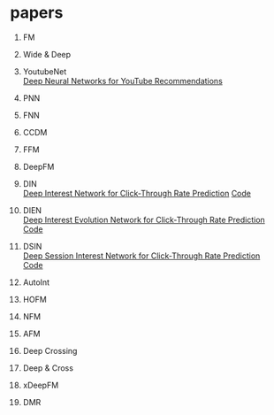 # papers
1. FM
2. Wide & Deep
3. YoutubeNet  
[Deep Neural Networks for YouTube Recommendations](https://static.googleusercontent.com/media/research.google.com/en//pubs/archive/45530.pdf)  

4. PNN
5. FNN
6. CCDM
7. FFM
8. DeepFM
9. DIN  
[Deep Interest Network for Click-Through Rate Prediction](https://arxiv.org/pdf/1706.06978.pdf)
[Code](https://github.com/zhougr1993/DeepInterestNetwork)

10. DIEN  
[Deep Interest Evolution Network for Click-Through Rate Prediction](https://arxiv.org/pdf/1809.03672.pdf)  
[Code](https://github.com/mouna99/dien)  

11. DSIN  
[Deep Session Interest Network for Click-Through Rate Prediction](https://arxiv.org/pdf/1905.06482.pdf)  
[Code](https://github.com/shenweichen/DSIN)  

12. AutoInt
13. HOFM
14. NFM
15. AFM
16. Deep Crossing
17. Deep & Cross
18. xDeepFM
19. DMR
